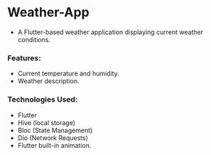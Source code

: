 # Weather-App


 - A Flutter-based weather application displaying current weather conditions.

### Features:

 - Current temperature and humidity. 
 - Weather description.

### Technologies Used:

 - Flutter 
 - Hive (local storage)
 - Bloc (State Management)
 - Dio (Network Requests)
 - Flutter built-in animation.

